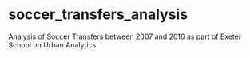# soccer_transfers_analysis
Analysis of Soccer Transfers between 2007 and 2016 as part of Exeter School on Urban Analytics
